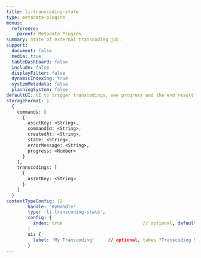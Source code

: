 ```yaml
---
title: li-transcoding-state
type: metadata-plugins
menus:
  reference:
    parent: Metadata Plugins
summary: State of external transcoding job.
support:
  document: false
  media: true
  tableDashboard: false
  include: false
  displayFilter: false
  dynamicIndexing: true
  systemMetadata: false
  planningSystem: false
defaultUI: UI to trigger transcodings, see progress and the end result.
storageFormat: |
  {
    commands: [
      {
        assetKey: <String>,
        commandId: <String>,
        createdAt: <String>,
        state: <String>,
        errorMessage: <String>,
        progress: <Number>
      }
    ],
    transcodings: [
      {
        assetKey: <String>
      }
    ]
  }
contentTypeConfig: |2
        handle: 'myHandle'
        type: 'li-transcoding-state',
        config: {
          index: true                              // optional, default: false, added in {{< release "release-2023-07" >}}
        }
        ui: {
          label: 'My Transcoding'     // optional, takes "Transcoding State" otherwise
        }
---
```

